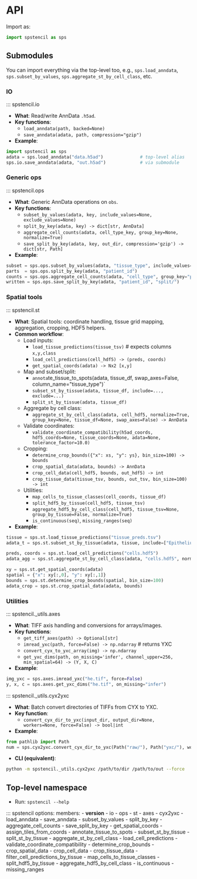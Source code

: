 # API

Import as:

```python
import spstencil as sps
```

## Submodules

You can import everything via the top-level too, e.g., `sps.load_anndata`, `sps.subset_by_values`, `sps.aggregate_st_by_cell_class`, etc.

### IO

::: spstencil.io

- **What**: Read/write AnnData `.h5ad`.
- **Key functions**:
  - `load_anndata(path, backed=None)`
  - `save_anndata(adata, path, compression="gzip")`
- **Example**:
```python
import spstencil as sps
adata = sps.load_anndata("data.h5ad")              # top-level alias
sps.io.save_anndata(adata, "out.h5ad")             # via submodule
```

### Generic ops

::: spstencil.ops

- **What**: Generic AnnData operations on `obs`.
- **Key functions**:
  - `subset_by_values(adata, key, include_values=None, exclude_values=None)`
  - `split_by_key(adata, key) -> dict[str, AnnData]`
  - `aggregate_cell_counts(adata, cell_type_key, group_key=None, normalize=True)`
  - `save_split_by_key(adata, key, out_dir, compression='gzip') -> dict[str, Path]`
- **Example**:
```python
subset = sps.ops.subset_by_values(adata, "tissue_type", include_values=["Epithelium"])
parts  = sps.ops.split_by_key(adata, "patient_id")
counts = sps.ops.aggregate_cell_counts(adata, "cell_type", group_key="patient_id")
written = sps.ops.save_split_by_key(adata, "patient_id", "split/")
```

### Spatial tools

::: spstencil.st

- **What**: Spatial tools: coordinate handling, tissue grid mapping, aggregation, cropping, HDF5 helpers.
- **Common workflow**:
  - Load inputs:
    - `load_tissue_predictions(tissue_tsv)`  # expects columns `x,y,class`
    - `load_cell_predictions(cell_hdf5) -> (preds, coords)`
    - `get_spatial_coords(adata) -> Nx2 [x,y]`
  - Map and subset/split:
    - `annota`te_tissue_to_spots(adata, tissue_df, swap_axes=False, column_name="tissue_type")`
    - `subset_st_by_tissue(adata, tissue_df, include=..., exclude=...)`
    - `split_st_by_tissue(adata, tissue_df)`
  - Aggregate by cell class:
    - `aggregate_st_by_cell_class(adata, cell_hdf5, normalize=True, group_key=None, tissue_df=None, swap_axes=False) -> AnnData`
  - Validate coordinates:
    - `validate_coordinate_compatibility(h5ad_coords, hdf5_coords=None, tissue_coords=None, adata=None, tolerance_factor=10.0)`
  - Cropping:
    - `determine_crop_bounds({"x": xs, "y": ys}, bin_size=100) -> bounds`
    - `crop_spatial_data(adata, bounds) -> AnnData`
    - `crop_cell_data(cell_hdf5, bounds, out_hdf5) -> int`
    - `crop_tissue_data(tissue_tsv, bounds, out_tsv, bin_size=100) -> int`
  - Utilities:
    - `map_cells_to_tissue_classes(cell_coords, tissue_df)`
    - `split_hdf5_by_tissue(cell_hdf5, tissue_tsv)`
    - `aggregate_hdf5_by_cell_class(cell_hdf5, tissue_tsv=None, group_by_tissue=False, normalize=True)`
    - `is_continuous(seq)`, `missing_ranges(seq)`
- **Example**:
```python
tissue = sps.st.load_tissue_predictions("tissue_preds.tsv")
adata_t = sps.st.subset_st_by_tissue(adata, tissue, include=["Epithelium"])

preds, coords = sps.st.load_cell_predictions("cells.hdf5")
adata_agg = sps.st.aggregate_st_by_cell_class(adata, "cells.hdf5", normalize=True)

xy = sps.st.get_spatial_coords(adata)
spatial = {"x": xy[:,0], "y": xy[:,1]}
bounds = sps.st.determine_crop_bounds(spatial, bin_size=100)
adata_crop = sps.st.crop_spatial_data(adata, bounds)
```

### Utilities

::: spstencil._utils.axes

- **What**: TIFF axis handling and conversions for arrays/images.
- **Key functions**:
  - `get_tiff_axes(path) -> Optional[str]`
  - `imread_yxc(path, force=False) -> np.ndarray`  # returns YXC
  - `convert_cyx_to_yxc_array(img) -> np.ndarray`
  - `get_yxc_dims(path, on_missing='infer', channel_upper=256, min_spatial=64) -> (Y, X, C)`
- **Example**:
```python
img_yxc = sps.axes.imread_yxc("he.tif", force=False)
y, x, c = sps.axes.get_yxc_dims("he.tif", on_missing="infer")
```

::: spstencil._utils.cyx2yxc

- **What**: Batch convert directories of TIFFs from CYX to YXC.
- **Key function**:
  - `convert_cyx_dir_to_yxc(input_dir, output_dir=None, workers=None, force=False) -> bool|int`
- **Example**:
```python
from pathlib import Path
num = sps.cyx2yxc.convert_cyx_dir_to_yxc(Path("raw/"), Path("yxc/"), workers=8, force=False)
```
- **CLI (equivalent)**:
```bash
python -m spstencil._utils.cyx2yxc /path/to/dir /path/to/out --force
```

## Top-level namespace

- Run: `spstencil --help`

::: spstencil
    options:
      members:
        - __version__
        - io
        - ops
        - st
        - axes
        - cyx2yxc
        - load_anndata
        - save_anndata
        - subset_by_values
        - split_by_key
        - aggregate_cell_counts
        - save_split_by_key
        - get_spatial_coords
        - assign_tiles_from_coords
        - annotate_tissue_to_spots
        - subset_st_by_tissue
        - split_st_by_tissue
        - aggregate_st_by_cell_class
        - load_cell_predictions
        - validate_coordinate_compatibility
        - determine_crop_bounds
        - crop_spatial_data
        - crop_cell_data
        - crop_tissue_data
        - filter_cell_predictions_by_tissue
        - map_cells_to_tissue_classes
        - split_hdf5_by_tissue
        - aggregate_hdf5_by_cell_class
        - is_continuous
        - missing_ranges
